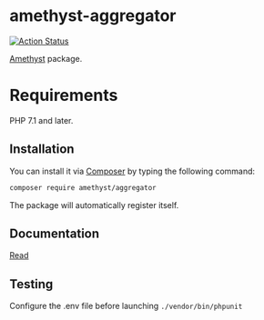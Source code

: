 # amethyst-aggregator

[![Action Status](https://github.com/amethyst-php/aggregator/workflows/test/badge.svg)](https://github.com/amethyst-php/aggregator/actions)

[Amethyst](https://github.com/amethyst-php/amethyst) package.

# Requirements

PHP 7.1 and later.

## Installation

You can install it via [Composer](https://getcomposer.org/) by typing the following command:

```bash
composer require amethyst/aggregator
```

The package will automatically register itself.

## Documentation

[Read](docs/index.md)

## Testing

Configure the .env file before launching `./vendor/bin/phpunit`
